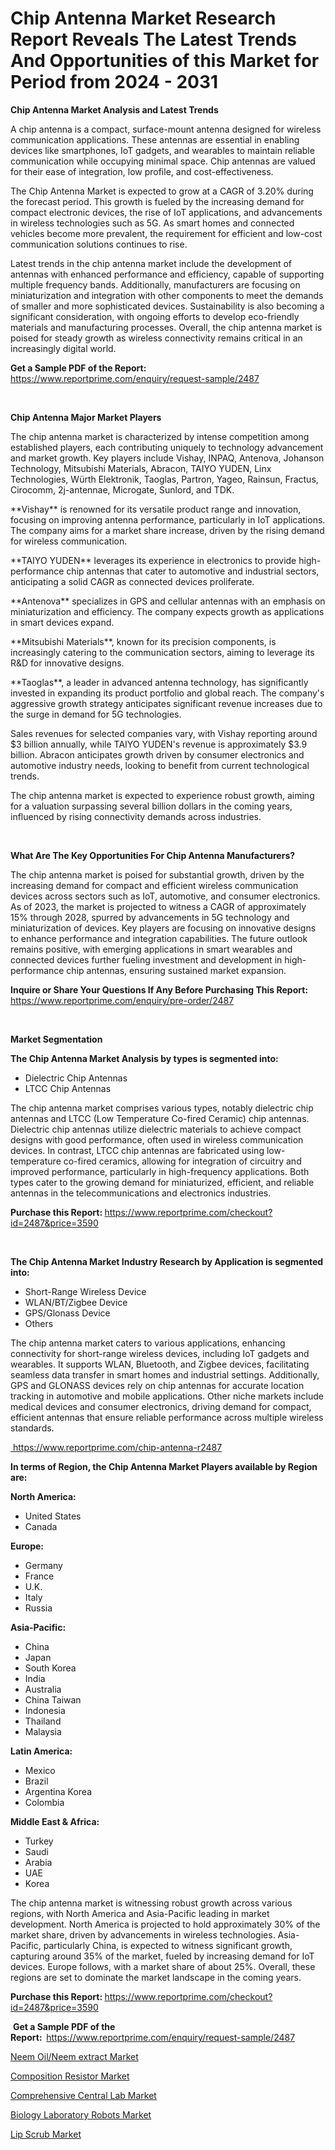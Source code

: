 <p><h1>Chip Antenna Market Research Report Reveals The Latest Trends And Opportunities of this Market for Period from 2024 - 2031</h1></p><p><strong>Chip Antenna Market Analysis and Latest Trends</strong></p>
<p><p>A chip antenna is a compact, surface-mount antenna designed for wireless communication applications. These antennas are essential in enabling devices like smartphones, IoT gadgets, and wearables to maintain reliable communication while occupying minimal space. Chip antennas are valued for their ease of integration, low profile, and cost-effectiveness.</p><p>The Chip Antenna Market is expected to grow at a CAGR of 3.20% during the forecast period. This growth is fueled by the increasing demand for compact electronic devices, the rise of IoT applications, and advancements in wireless technologies such as 5G. As smart homes and connected vehicles become more prevalent, the requirement for efficient and low-cost communication solutions continues to rise.</p><p>Latest trends in the chip antenna market include the development of antennas with enhanced performance and efficiency, capable of supporting multiple frequency bands. Additionally, manufacturers are focusing on miniaturization and integration with other components to meet the demands of smaller and more sophisticated devices. Sustainability is also becoming a significant consideration, with ongoing efforts to develop eco-friendly materials and manufacturing processes. Overall, the chip antenna market is poised for steady growth as wireless connectivity remains critical in an increasingly digital world.</p></p>
<p><strong>Get a Sample PDF of the Report:&nbsp;</strong> <a href="https://www.reportprime.com/enquiry/request-sample/2487?utm_campaign=1087&utm_medium=2&utm_source=Github&utm_content=ia&utm_term=28102024&utm_id=chip-antenna">https://www.reportprime.com/enquiry/request-sample/2487</a></p>
<p>&nbsp;</p>
<p><strong>Chip Antenna Major Market Players</strong></p>
<p><p>The chip antenna market is characterized by intense competition among established players, each contributing uniquely to technology advancement and market growth. Key players include Vishay, INPAQ, Antenova, Johanson Technology, Mitsubishi Materials, Abracon, TAIYO YUDEN, Linx Technologies, Würth Elektronik, Taoglas, Partron, Yageo, Rainsun, Fractus, Cirocomm, 2j-antennae, Microgate, Sunlord, and TDK.</p><p>**Vishay** is renowned for its versatile product range and innovation, focusing on improving antenna performance, particularly in IoT applications. The company aims for a market share increase, driven by the rising demand for wireless communication.</p><p>**TAIYO YUDEN** leverages its experience in electronics to provide high-performance chip antennas that cater to automotive and industrial sectors, anticipating a solid CAGR as connected devices proliferate.</p><p>**Antenova** specializes in GPS and cellular antennas with an emphasis on miniaturization and efficiency. The company expects growth as applications in smart devices expand.</p><p>**Mitsubishi Materials**, known for its precision components, is increasingly catering to the communication sectors, aiming to leverage its R&D for innovative designs.</p><p>**Taoglas**, a leader in advanced antenna technology, has significantly invested in expanding its product portfolio and global reach. The company's aggressive growth strategy anticipates significant revenue increases due to the surge in demand for 5G technologies.</p><p>Sales revenues for selected companies vary, with Vishay reporting around $3 billion annually, while TAIYO YUDEN's revenue is approximately $3.9 billion. Abracon anticipates growth driven by consumer electronics and automotive industry needs, looking to benefit from current technological trends.</p><p>The chip antenna market is expected to experience robust growth, aiming for a valuation surpassing several billion dollars in the coming years, influenced by rising connectivity demands across industries.</p></p>
<p>&nbsp;</p>
<p><strong>What Are The Key Opportunities For Chip Antenna Manufacturers?</strong></p>
<p><p>The chip antenna market is poised for substantial growth, driven by the increasing demand for compact and efficient wireless communication devices across sectors such as IoT, automotive, and consumer electronics. As of 2023, the market is projected to witness a CAGR of approximately 15% through 2028, spurred by advancements in 5G technology and miniaturization of devices. Key players are focusing on innovative designs to enhance performance and integration capabilities. The future outlook remains positive, with emerging applications in smart wearables and connected devices further fueling investment and development in high-performance chip antennas, ensuring sustained market expansion.</p></p>
<p><strong>Inquire or Share Your Questions If Any Before Purchasing This Report:</strong> <a href="https://www.reportprime.com/enquiry/pre-order/2487?utm_campaign=1087&utm_medium=2&utm_source=Github&utm_content=ia&utm_term=28102024&utm_id=chip-antenna">https://www.reportprime.com/enquiry/pre-order/2487</a></p>
<p>&nbsp;</p>
<p><strong>Market Segmentation</strong></p>
<p><strong>The Chip Antenna Market Analysis by types is segmented into:</strong></p>
<p><ul><li>Dielectric Chip Antennas</li><li>LTCC Chip Antennas</li></ul></p>
<p><p>The chip antenna market comprises various types, notably dielectric chip antennas and LTCC (Low Temperature Co-fired Ceramic) chip antennas. Dielectric chip antennas utilize dielectric materials to achieve compact designs with good performance, often used in wireless communication devices. In contrast, LTCC chip antennas are fabricated using low-temperature co-fired ceramics, allowing for integration of circuitry and improved performance, particularly in high-frequency applications. Both types cater to the growing demand for miniaturized, efficient, and reliable antennas in the telecommunications and electronics industries.</p></p>
<p><strong>Purchase this Report:&nbsp;</strong><a href="https://www.reportprime.com/checkout?id=2487&price=3590&utm_campaign=1087&utm_medium=2&utm_source=Github&utm_content=ia&utm_term=28102024&utm_id=chip-antenna">https://www.reportprime.com/checkout?id=2487&price=3590</a></p>
<p>&nbsp;</p>
<p><strong>The Chip Antenna Market Industry Research by Application is segmented into:</strong></p>
<p><ul><li>Short-Range Wireless Device</li><li>WLAN/BT/Zigbee Device</li><li>GPS/Glonass Device</li><li>Others</li></ul></p>
<p><p>The chip antenna market caters to various applications, enhancing connectivity for short-range wireless devices, including IoT gadgets and wearables. It supports WLAN, Bluetooth, and Zigbee devices, facilitating seamless data transfer in smart homes and industrial settings. Additionally, GPS and GLONASS devices rely on chip antennas for accurate location tracking in automotive and mobile applications. Other niche markets include medical devices and consumer electronics, driving demand for compact, efficient antennas that ensure reliable performance across multiple wireless standards.</p></p>
<p><a href="https://www.reportprime.com/chip-antenna-r2487?utm_campaign=1087&utm_medium=2&utm_source=Github&utm_content=ia&utm_term=28102024&utm_id=chip-antenna">&nbsp;https://www.reportprime.com/chip-antenna-r2487</a></p>
<p><strong>In terms of Region, the Chip Antenna Market Players available by Region are:</strong></p>
<p>
    <p> <strong> North America: </strong>
        <ul>
            <li>United States</li>
            <li>Canada</li>
        </ul>
        </p> 
    <p> <strong> Europe: </strong>
        <ul>
            <li>Germany</li>
            <li>France</li>
            <li>U.K.</li>
            <li>Italy</li>
            <li>Russia</li>
        </ul>
        </p> 
    <p> <strong> Asia-Pacific: </strong>
        <ul>
            <li>China</li>
            <li>Japan</li>
            <li>South Korea</li>
            <li>India</li>
            <li>Australia</li>
            <li>China Taiwan</li>
            <li>Indonesia</li>
            <li>Thailand</li>
            <li>Malaysia</li>
        </ul>
        </p> 
    <p> <strong> Latin America: </strong>
        <ul>
            <li>Mexico</li>
            <li>Brazil</li>
            <li>Argentina Korea</li>
            <li>Colombia</li>
        </ul>
        </p> 
    <p> <strong> Middle East & Africa: </strong>
        <ul>
            <li>Turkey</li>
            <li>Saudi</li>
            <li>Arabia</li>
            <li>UAE</li>
            <li>Korea</li>
        </ul>
    </p>
    </p>
<p><p>The chip antenna market is witnessing robust growth across various regions, with North America and Asia-Pacific leading in market development. North America is projected to hold approximately 30% of the market share, driven by advancements in wireless technologies. Asia-Pacific, particularly China, is expected to witness significant growth, capturing around 35% of the market, fueled by increasing demand for IoT devices. Europe follows, with a market share of about 25%. Overall, these regions are set to dominate the market landscape in the coming years.</p></p>
<p><strong>Purchase this Report: </strong><a href="https://www.reportprime.com/checkout?id=2487&price=3590&utm_campaign=1087&utm_medium=2&utm_source=Github&utm_content=ia&utm_term=28102024&utm_id=chip-antenna">https://www.reportprime.com/checkout?id=2487&price=3590</a></p>
<p>&nbsp;<strong>Get a Sample PDF of the Report:&nbsp;&nbsp;</strong><a href="https://www.reportprime.com/enquiry/request-sample/2487?utm_campaign=1087&utm_medium=2&utm_source=Github&utm_content=ia&utm_term=28102024&utm_id=chip-antenna">https://www.reportprime.com/enquiry/request-sample/2487</a></p>
<p><strong></strong></p>
<p><p><a href="https://www.linkedin.com/pulse/global-neem-oilneem-extract-market-trends-forecasts-strategic-6cl8f?utm_campaign=1087&utm_medium=2&utm_source=Github&utm_content=ia&utm_term=28102024&utm_id=chip-antenna">Neem Oil/Neem extract Market</a></p><p><a href="https://github.com/benjigwozdzus/Market-Research-Report-List-1/blob/main/composition-resistor-market.md?utm_campaign=1087&utm_medium=2&utm_source=Github&utm_content=ia&utm_term=28102024&utm_id=chip-antenna">Composition Resistor Market</a></p><p><a href="https://issuu.com/reportprime-2/docs/comprehensive-central-lab-market-si_129b1b39e01d90?utm_campaign=1087&utm_medium=2&utm_source=Github&utm_content=ia&utm_term=28102024&utm_id=chip-antenna">Comprehensive Central Lab Market</a></p><p><a href="https://issuu.com/reportprime-2/docs/biology-laboratory-robots-market-si_2c5fc754bd5dc3?utm_campaign=1087&utm_medium=2&utm_source=Github&utm_content=ia&utm_term=28102024&utm_id=chip-antenna">Biology Laboratory Robots Market</a></p><p><a href="https://www.linkedin.com/pulse/lip-scrub-market-size-share-growth-analysis-type-application-yasef?utm_campaign=1087&utm_medium=2&utm_source=Github&utm_content=ia&utm_term=28102024&utm_id=chip-antenna">Lip Scrub Market</a></p></p>